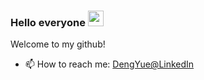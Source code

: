 ### Hello everyone  <a href="https://www.gautamkrishnar.com/"><img src="https://media.giphy.com/media/hvRJCLFzcasrR4ia7z/giphy.gif" width="25px"></a>


Welcome to my github!

- 📫 How to reach me: [DengYue@LinkedIn](https://www.linkedin.com/in/yue-deng-9aa32524a/)


